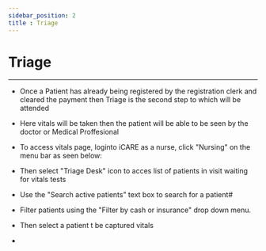 ```yaml
---
sidebar_position: 2
title : Triage
---
```


# Triage
---
 - Once a Patient has already being registered by the registration clerk and cleared the payment then Triage is the second step to which will be attended 
 - Here vitals will be taken then the patient will be able to be seen by the doctor or Medical Proffesional

- To access vitals page, loginto iCARE as a nurse, click "Nursing" on the menu bar as seen below:
- Then select "Triage Desk" icon to acces list of patients in visit waiting for vitals tests
- Use the "Search active patients" text box to search for a patient#
- Filter patients using the "Filter by cash or insurance" drop down menu.
- Then select a patient t be captured vitals
- 

